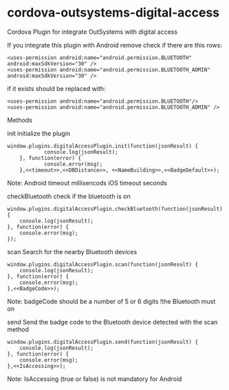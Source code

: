 # cordova-outsystems-digital-access
Cordova Plugin for integrate OutSystems with digital access



If you integrate this plugin with Android remove check if there are this rows:

	<uses-permission android:name="android.permission.BLUETOOTH"
	android:maxSdkVersion="30" />
	<uses-permission android:name="android.permission.BLUETOOTH_ADMIN"
	android:maxSdkVersion="30" />

if it exists should be replaced with:

	<uses-permission android:name="android.permission.BLUETOOTH"/>
	<uses-permission android:name="android.permission.BLUETOOTH_ADMIN" />



Methods

init
initialize the plugin

	window.plugins.digitalAccessPlugin.init(function(jsonResult) {
    			console.log(jsonResult);
		}, function(error) {
    			console.error(msg);
		},<<timeout>>,<<DBDistance>>, <<NameBuilding>>,<<BadgeDefault>>);
	
Note: 	Android timeout millisencods 
	iOS timeout seconds	

checkBluetooth
check if the bluetooth is on
	
	window.plugins.digitalAccessPlugin.checkBluetooth(function(jsonResult) {
	    console.log(jsonResult);
	}, function(error) {
	    console.error(msg);
	});
	
	
scan
Search for the nearby Bluetooth devices
	
	window.plugins.digitalAccessPlugin.scan(function(jsonResult) {
	    console.log(jsonResult);
	}, function(error) {
	    console.error(msg);
	},<<BadgeCode>>);
	
Note: 
badgeCode should be a number of 5 or 6 digits
!the Bluetooth must on

	
	
send
Send the badge code to the Bluetooth device detected with the scan method
	
	window.plugins.digitalAccessPlugin.send(function(jsonResult) {
	    console.log(jsonResult);
	}, function(error) {
	    console.error(msg);
	},<<IsAccessing>>);

Note: 
IsAccessing (true or false) is not mandatory for Android
	
